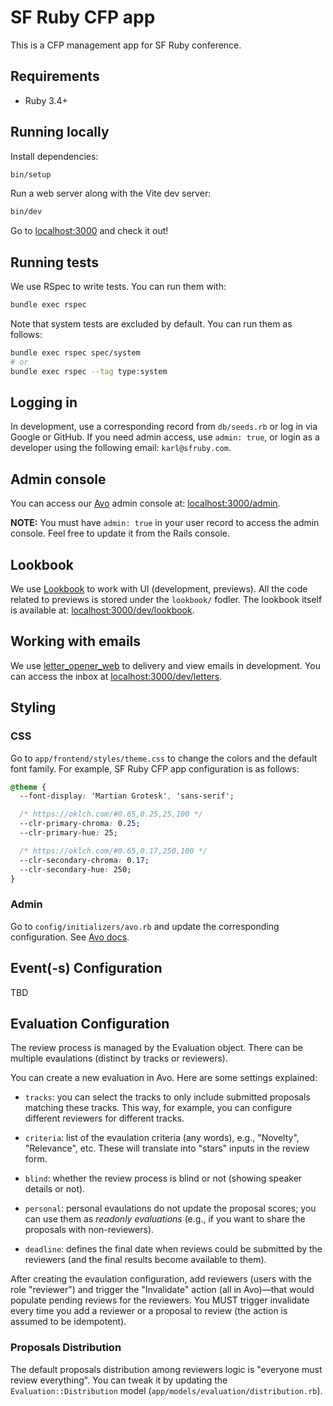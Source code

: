 # SF Ruby CFP app

This is a CFP management app for SF Ruby conference.

## Requirements

- Ruby 3.4+

## Running locally

Install dependencies:

```sh
bin/setup
```

Run a web server along with the Vite dev server:

```sh
bin/dev
```

Go to [localhost:3000](http://localhost:3000) and check it out!

## Running tests

We use RSpec to write tests. You can run them with:

```sh
bundle exec rspec
```

Note that system tests are excluded by default. You can run them as follows:

```sh
bundle exec rspec spec/system
# or
bundle exec rspec --tag type:system
```

## Logging in

In development, use a corresponding record from `db/seeds.rb` or log in via Google or GitHub. If you need admin access, use `admin: true`, or login as a developer using the following email: `karl@sfruby.com`.

## Admin console

You can access our [Avo](https://avohq.io) admin console at: [localhost:3000/admin](http://localhost:3000/admin).

**NOTE:** You must have `admin: true` in your user record to access the admin console. Feel free to update it from the Rails console.

## Lookbook

We use [Lookbook](https://lookbook.build) to work with UI (development, previews). All the code related to previews is stored under the `lookbook/` fodler. The lookbook itself is available at: [localhost:3000/dev/lookbook](http://localhost:3000/dev/lookbook).

## Working with emails

We use [letter_opener_web](https://github.com/fgrehm/letter_opener_web) to delivery and view emails in development. You can access the inbox at [localhost:3000/dev/letters](http://localhost:3000/dev/letters).

## Styling

### CSS

Go to `app/frontend/styles/theme.css` to change the colors and the default font family. For example, SF Ruby CFP app configuration is as follows:

```css
@theme {
  --font-display: 'Martian Grotesk', 'sans-serif';

  /* https://oklch.com/#0.65,0.25,25,100 */
  --clr-primary-chroma: 0.25;
  --clr-primary-hue: 25;

  /* https://oklch.com/#0.65,0.17,250,100 */
  --clr-secondary-chroma: 0.17;
  --clr-secondary-hue: 250;
}
```

### Admin

Go to `config/initializers/avo.rb` and update the corresponding configuration. See [Avo docs](https://docs.avohq.io/3.0/branding.html).

## Event(-s) Configuration

TBD

## Evaluation Configuration

The review process is managed by the Evaluation object. There can be multiple evaulations (distinct by tracks or reviewers).

You can create a new evaluation in Avo. Here are some settings explained:

- `tracks`: you can select the tracks to only include submitted proposals matching these tracks. This way, for example, you can configure different reviewers for different tracks.

- `criteria`: list of the evaulation criteria (any words), e.g., "Novelty", "Relevance", etc. These will translate into "stars" inputs in the review form.

- `blind`: whether the review process is blind or not (showing speaker details or not).

- `personal`: personal evaulations do not update the proposal scores; you can use them as _readonly evaluations_ (e.g., if you want to share the proposals with non-reviewers).

- `deadline`: defines the final date when reviews could be submitted by the reviewers (and the final results become available to them).

After creating the evaulation configuration, add reviewers (users with the role "reviewer") and trigger the "Invalidate" action (all in Avo)—that would populate pending reviews for the reviewers. You MUST trigger invalidate every time you add a reviewer or a proposal to review (the action is assumed to be idempotent).

### Proposals Distribution

The default proposals distribution among reviewers logic is "everyone must review everything". You can tweak it by updating the `Evaluation::Distribution` model (`app/models/evaluation/distribution.rb`).
